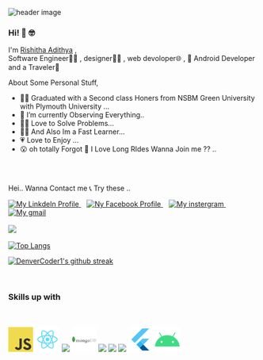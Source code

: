 ![header image](https://github.com/Rishithagunawardana/RIshitha-Gunawardana/blob/main/assets/as1.png)

### Hi! 👋 🤓

 I'm [Rishitha Adithya](https://rishitha-gunawardana.web.app) , 
 <br> Software Engineer🧑‍💻  ,  designer👨‍💻 ,  web devoloper🌐 ,  :iphone: Android Developer   and a   Traveler🚶‍ 

About Some Personal Stuff,

- 👨‍🎓 Graduated with a Second class Honers from NSBM Green University with Plymouth University ...
- 🌱 I’m currently Observing Everything..
- 👨‍💻 Love to Solve Problems...
- 👨‍🎨 And Also Im a Fast Learner...
- 💗 Love to Enjoy ...  
- :open_mouth: oh totally Forgot :red_car: I Love Long RIdes Wanna Join me ?? ..
<br>

<br/>

Hei.. Wanna Contact me :telephone_receiver:  Try these .. 
 


<div align="left">
    <a href="https://www.linkedin.com/in/rishitha-gunawardana-32aba9185/">
        <img alt="My LinkdeIn Profile" width="80px" src="https://img.shields.io/badge/LinkedIn-0077B5?style=for-the-badge&logo=linkedin&logoColor=white" /> 
    </a>
    &nbsp;&nbsp;
    <a href="https://www.facebook.com/rishithagunawardana/">
        <img alt=" Ny Facebook Profile " width="80px" src="https://img.shields.io/badge/Facebook-1877F2?style=for-the-badge&logo=facebook&logoColor=white" />
    </a>
    &nbsp;&nbsp;
    <a href="https://www.instagram.com/rishitha_98_gunawardana_/">
        <img alt="My instergram " width="80px" src="https://img.shields.io/badge/Instagram-E4405F?style=for-the-badge&logo=instagram&logoColor=white" />
    </a>
    &nbsp;&nbsp;
    <a href="rishithagunawardana@gmail.com">
        <img alt="My gmail " width="60px" src="https://img.shields.io/badge/Gmail-D14836?style=for-the-badge&logo=gmail&logoColor=white" />
    
   
</div>
<br>
<img src="https://github-readme-stats.vercel.app/api?username=Rishithagunawardana&theme=tokyonight&show_icons=true">

[![Top Langs](https://github-readme-stats.vercel.app/api/top-langs/?username=Rishithagunawardana&layout=compact&theme=tokyonight)](https://github.com/anuraghazra/github-readme-stats)

[![DenverCoder1's github streak](https://github-readme-streak-stats.herokuapp.com/?user=Rishithagunawardana&theme=tokyonight)](https://github.com/DenverCoder1/github-readme-streak-stats)
<br>

<br/>

### Skills up with
<br>
<br/>
<code><img height="50" src="https://raw.githubusercontent.com/github/explore/80688e429a7d4ef2fca1e82350fe8e3517d3494d/topics/javascript/javascript.png"></code>
<code><img height="50" src="https://raw.githubusercontent.com/github/explore/80688e429a7d4ef2fca1e82350fe8e3517d3494d/topics/react/react.png"></code>
<code><img height="50" src="https://raw.githubusercontent.com/dereknguyen269/dereknguyen269/master/images/nodejs.png"></code>
<code><img height="50" src="https://raw.githubusercontent.com/github/explore/80688e429a7d4ef2fca1e82350fe8e3517d3494d/topics/mongodb/mongodb.png"></code>
 <code><img height="50" src="https://encrypted-tbn0.gstatic.com/images?q=tbn:ANd9GcTYFZQXT4kEYUjbUhmNMYG_eombc9m6Q1bukCx2-10n8nN3YqXLO4lnzCYMIe6IWLJjhmQ&usqp=CAU)"></code>
 <code><img height="50" src="https://www.freepnglogos.com/uploads/apple-logo-png/apple-logo-png-dallas-shootings-don-add-are-speech-zones-used-4.png"></code>
  <code><img height="50" src="https://pbs.twimg.com/profile_images/1163911054788833282/AcA2LnWL_400x400.jpg"></code>
 <code><img height="50" src="https://raw.githubusercontent.com/github/explore/78df643247d429f6cc873026c0622819ad797942/topics/flutter/flutter.png"></code>
<code><img height="50" src="https://raw.githubusercontent.com/github/explore/78df643247d429f6cc873026c0622819ad797942/topics/android/android.png"></code> 
 
